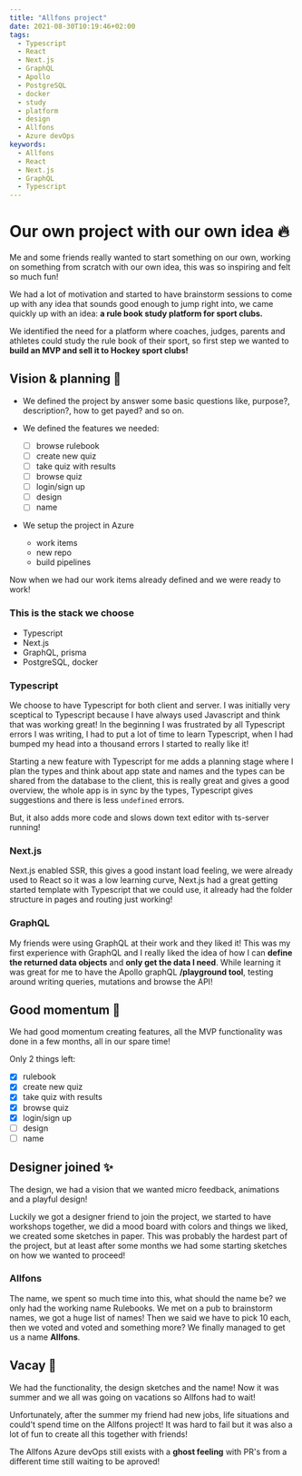 ```yaml
---
title: "Allfons project"
date: 2021-08-30T10:19:46+02:00
tags:
  - Typescript
  - React
  - Next.js
  - GraphQL
  - Apollo
  - PostgreSQL
  - docker
  - study
  - platform
  - design
  - Allfons
  - Azure devOps
keywords:
  - Allfons
  - React
  - Next.js
  - GraphQL
  - Typescript
---
```

# Our own project with our own idea 🔥
Me and some friends really wanted to start something on our own, working on something from scratch with our own idea, this was so inspiring and felt so much fun!

We had a lot of motivation and started to have brainstorm sessions to come up with any idea that sounds good enough to jump right into, we came quickly up with an idea:
**a rule book study platform for sport clubs.**

We identified the need for a platform where coaches, judges, parents and athletes could study the rule book of their sport,
so first step we wanted to **build an MVP and sell it to Hockey sport clubs!**

## Vision & planning 🔮
- We defined the project by answer some basic questions like, purpose?, description?, how to get payed? and so on.

- We defined the features we needed: 
  - [ ] browse rulebook
  - [ ] create new quiz
  - [ ] take quiz with results
  - [ ] browse quiz
  - [ ] login/sign up
  - [ ] design
  - [ ] name
- We setup the project in Azure
  - work items
  - new repo
  - build pipelines

Now when we had our work items already defined and we were ready to work!

### This is the stack we choose

- Typescript
- Next.js
- GraphQL, prisma
- PostgreSQL, docker

### Typescript
We choose to have Typescript for both client and server. I was initially very sceptical to Typescript because I have always used Javascript and think that was working great!
In the beginning I was frustrated by all Typescript errors I was writing, I had to put a lot of time to learn Typescript, when I had bumped my head into a thousand errors I started to really like it!

Starting a new feature with Typescript for me adds a planning stage where I plan the types and think about app state and names and the types can be shared from the database to the client,
this is really great and gives a good overview, the whole app is in sync by the types, Typescript gives suggestions and there is less `undefined` errors.

But, it also adds more code and slows down text editor with ts-server running!

### Next.js
Next.js enabled SSR, this gives a good instant load feeling, we were already used to React so it was a low learning curve, Next.js had a great getting started template with Typescript that we could use, it already had the folder structure in pages and routing just working!

### GraphQL
My friends were using GraphQL at their work and they liked it! This was my first experience with GraphQL and I really liked the idea of how I can **define the returned data objects** and **only get the data I need**. While learning it was great for me to have the Apollo graphQL **/playground tool**, testing around writing queries, mutations and browse the API!

## Good momentum 🚀
We had good momentum creating features, all the MVP functionality was done in a few months, all in our spare time!

Only 2 things left:

- [x] rulebook
- [x] create new quiz
- [x] take quiz with results
- [x] browse quiz
- [x] login/sign up
- [ ] design
- [ ] name

## Designer joined ✨
The design, we had a vision that we wanted micro feedback, animations and a playful design!

Luckily we got a designer friend to join the project, we started to have workshops together, we did a mood board with colors and things we liked, we created some sketches in paper. This was probably the hardest part of the project, but at least after some months we had some starting sketches on how we wanted to proceed!

### Allfons
The name, we spent so much time into this, what should the name be? we only had the working name Rulebooks. We met on a pub to brainstorm names, we got a huge list of names! Then we said we have to pick 10 each, then we voted and voted and something more? We finally managed to get us a name **Allfons**.

## Vacay 🌴
We had the functionality, the design sketches and the name! Now it was summer and we all was going on vacations so Allfons had to wait!

Unfortunately, after the summer my friend had new jobs, life situations and could't spend time on the Allfons project! It was hard to fail but it was also a lot of fun to create all this together with friends!

The Allfons Azure devOps still exists with a **ghost feeling** with PR's from a different time still waiting to be aproved!
